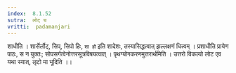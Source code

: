 ```yaml
---
index:  8.1.52
sutra:  लोट् च
vritti:  padamanjari
---
```


शाधीति । शार्सेर्लोट्, सिप्, सिपो हिः, `शा हौ` इति शादेशः, तस्यासिद्धत्वात् झल्लक्षणं धित्वम् । प्रशाधीति प्रायेण पाठः, स न युक्तः; सोपसर्गत्वेनोत्तरसूत्रविषयत्वात् ।
पृथग्योगकरणमुत्तरार्थमिति । उत्तरो विकल्पो लोट एव यथा स्यात्, लृटो मा भूदिति ।।
